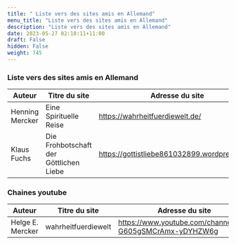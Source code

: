```yaml
---
title: " Liste vers des sites amis en Allemand"
menu_title: "Liste vers des sites amis en Allemand"
description: "Liste vers des sites amis en Allemand"
date: 2023-05-27 02:18:11+11:00
draft: False
hidden: False
weight: 745
---
```

### Liste vers des sites amis en Allemand

**Auteur** | **Titre du site** | **Adresse du site**  
---|---|---
Henning Mercker | Eine Spirituelle Reise | https://wahrheitfuerdiewelt.de/
Klaus Fuchs | Die Frohbotschaft der Göttlichen Liebe | https://gottistliebe861032899.wordpress.com/


### Chaines youtube

**Auteur** | **Titre du site** | **Adresse du site**  
---|---|---
Helge E. Mercker | wahrheitfuerdiewelt | https://www.youtube.com/channel/UC-G605gSMCrAmx-yDYHZW6g

